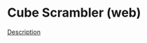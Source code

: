 # Cube Scrambler (web)

[Description](http://szymonsiarkiewicz.pl/poradniki/kurs-qt/kurs-qt-2-komunikacja-strony-www/)
